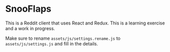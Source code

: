 # SnooFlaps

This is a Reddit client that uses React and Redux. This is a learning exercise and a work in progress.

Make sure to rename `assets/js/settings.rename.js` to `assets/js/settings.js` and fill in the details.
